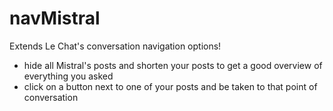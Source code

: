 # navMistral

Extends Le Chat's conversation navigation options!

- hide all Mistral's posts and shorten your posts to get a good overview of everything you asked
- click on a button next to one of your posts and be taken to that point of conversation
